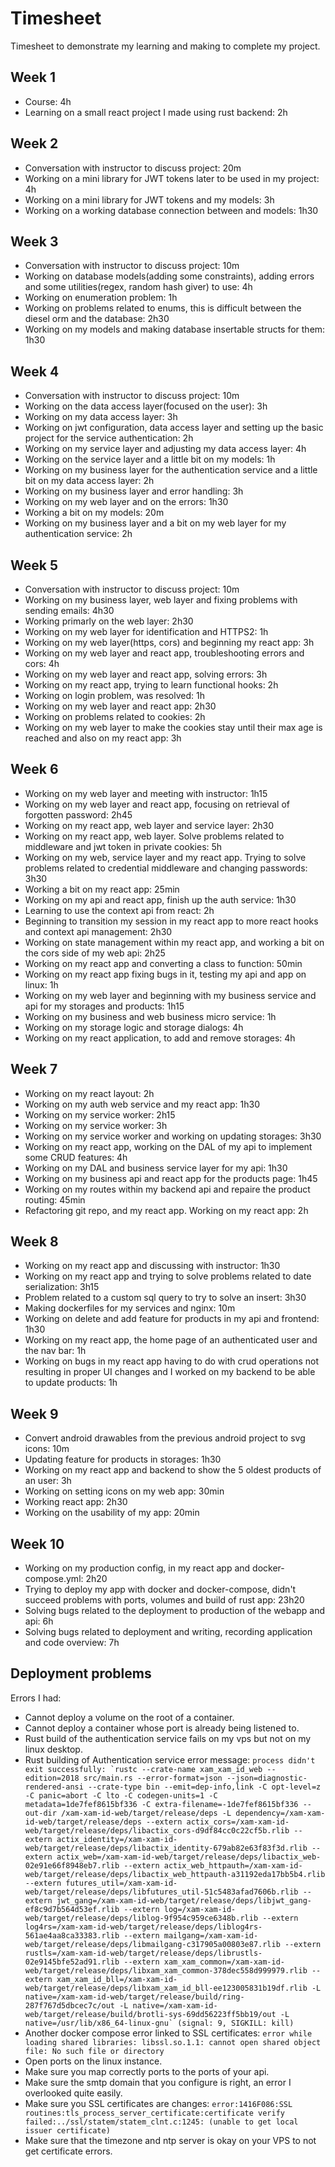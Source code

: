 # Timesheet

Timesheet to demonstrate my learning and making to complete my project.

## Week 1

* Course: 4h
* Learning on a small react project I made using rust backend: 2h

## Week 2

* Conversation with instructor to discuss project: 20m
* Working on a mini library for JWT tokens later to be used in my project: 4h
* Working on a mini library for JWT tokens and my models: 3h
* Working on a working database connection between and models: 1h30

## Week 3

* Conversation with instructor to discuss project: 10m
* Working on database models(adding some constraints), adding errors and some utilities(regex, random hash giver) to use: 4h
* Working on enumeration problem: 1h
* Working on problems related to enums, this is difficult between the diesel orm and the database: 2h30
* Working on my models and making database insertable structs for them: 1h30

## Week 4

* Conversation with instructor to discuss project: 10m
* Working on the data access layer(focused on the user): 3h
* Working on my data access layer: 3h
* Working on jwt configuration, data access layer and setting up the basic project for the service authentication: 2h
* Working on my service layer and adjusting my data access layer: 4h
* Working on the service layer and a little bit on my models: 1h
* Working on my business layer for the authentication service and a little bit on my data access layer: 2h
* Working on my business layer and error handling: 3h
* Working on my web layer and on the errors: 1h30
* Working a bit on my models: 20m
* Working on my business layer and a bit on my web layer for my authentication service: 2h

## Week 5
* Conversation with instructor to discuss project: 10m
* Working on my business layer, web layer and fixing problems with sending emails: 4h30
* Working primarly on the web layer: 2h30
* Working on my web layer for identification and HTTPS2: 1h
* Working on my web layer(https, cors) and beginning my react app: 3h
* Working on my web layer and react app, troubleshooting errors and cors: 4h
* Working on my web layer and react app, solving errors: 3h
* Working on my react app, trying to learn functional hooks: 2h
* Working on login problem, was resolved: 1h
* Working on my web layer and react app: 2h30
* Working on problems related to cookies: 2h
* Working on my web layer to make the cookies stay until their max age is reached and also on my react app: 3h

## Week 6

* Working on my web layer and meeting with instructor: 1h15
* Working on my web layer and react app, focusing on retrieval of forgotten password: 2h45
* Working on my react app, web layer and service layer: 2h30
* Working on my react app, web layer. Solve problems related to middleware and jwt token in private cookies: 5h
* Working on my web, service layer and my react app. Trying to solve problems related to credential middleware and changing passwords: 3h30
* Working a bit on my react app: 25min
* Working on my api and react app, finish up the auth service: 1h30
* Learning to use the context api from react: 2h
* Beginning to transition my session in my react app to more react hooks and context api management: 2h30
* Working on state management within my react app, and working a bit on the cors side of my web api: 2h25
* Working on my react app and converting a class to function: 50min
* Working on my react app fixing bugs in it, testing my api and app on linux: 1h
* Working on my web layer and beginning with my business service and api for my storages and products: 1h15
* Working on my business and web business micro service: 1h
* Working on my storage logic and storage dialogs: 4h
* Working on my react application, to add and remove storages: 4h

## Week 7

* Working on my react layout: 2h
* Working on my auth web service and my react app: 1h30
* Working on my service worker: 2h15
* Working on my service worker: 3h
* Working on my service worker and working on updating storages: 3h30
* Working on my react app, working on the DAL of my api to implement some CRUD features: 4h
* Working on my DAL and business service layer for my api: 1h30
* Working on my business api and react app for the products page: 1h45
* Working on my routes within my backend api and repaire the product routing: 45min
* Refactoring git repo, and my react app. Working on my react app: 2h

## Week 8

* Working on my react app and discussing with instructor: 1h30
* Working on my react app and trying to solve problems related to date serialization: 3h15
* Problem related to a custom sql query to try to solve an insert: 3h30
* Making dockerfiles for my services and nginx: 10m
* Working on delete and add feature for products in my api and frontend: 1h30
* Working on my react app, the home page of an authenticated user and the nav bar: 1h
* Working on bugs in my react app having to do with crud operations not resulting in proper UI changes and I worked on my backend to be able to update products: 1h

## Week 9

* Convert android drawables from the previous android project to svg icons: 10m
* Updating feature for products in storages: 1h30
* Working on my react app and backend to show the 5 oldest products of an user: 3h
* Working on setting icons on my web app: 30min
* Working react app: 2h30
* Working on the usability of my app: 20min

## Week 10

* Working on my production config, in my react app and docker-compose.yml: 2h20
* Trying to deploy my app with docker and docker-compose, didn't succeed problems with ports, volumes and build of rust app: 23h20
* Solving bugs related to the deployment to production of the webapp and api: 6h
* Solving bugs related to deployment and writing, recording application and code overview: 7h

## Deployment problems

Errors I had:
* Cannot deploy a volume on the root of a container.
* Cannot deploy a container whose port is already being listened to.
* Rust build of the authentication service fails on my vps but not on my linux desktop.
* Rust building of Authentication service error message: 
```process didn't exit successfully: `rustc --crate-name xam_xam_id_web --edition=2018 src/main.rs --error-format=json --json=diagnostic-rendered-ansi --crate-type bin --emit=dep-info,link -C opt-level=z -C panic=abort -C lto -C codegen-units=1 -C metadata=1de7fef8615bf336 -C extra-filename=-1de7fef8615bf336 --out-dir /xam-xam-id-web/target/release/deps -L dependency=/xam-xam-id-web/target/release/deps --extern actix_cors=/xam-xam-id-web/target/release/deps/libactix_cors-d9df84cc0c22cf5b.rlib --extern actix_identity=/xam-xam-id-web/target/release/deps/libactix_identity-679ab82e63f83f3d.rlib --extern actix_web=/xam-xam-id-web/target/release/deps/libactix_web-02e91e66f8948eb7.rlib --extern actix_web_httpauth=/xam-xam-id-web/target/release/deps/libactix_web_httpauth-a31192eda17bb5b4.rlib --extern futures_util=/xam-xam-id-web/target/release/deps/libfutures_util-51c5483afad7606b.rlib --extern jwt_gang=/xam-xam-id-web/target/release/deps/libjwt_gang-ef8c9d7b564d53ef.rlib --extern log=/xam-xam-id-web/target/release/deps/liblog-9f954c959ce6348b.rlib --extern log4rs=/xam-xam-id-web/target/release/deps/liblog4rs-561ae4aa8ca33383.rlib --extern mailgang=/xam-xam-id-web/target/release/deps/libmailgang-c317905a00803e87.rlib --extern rustls=/xam-xam-id-web/target/release/deps/librustls-02e9145bfe52ad91.rlib --extern xam_xam_common=/xam-xam-id-web/target/release/deps/libxam_xam_common-378dec558d999979.rlib --extern xam_xam_id_bll=/xam-xam-id-web/target/release/deps/libxam_xam_id_bll-ee123005831b19df.rlib -L native=/xam-xam-id-web/target/release/build/ring-287f767d5dbcec7c/out -L native=/xam-xam-id-web/target/release/build/brotli-sys-69dd56223ff5bb19/out -L native=/usr/lib/x86_64-linux-gnu` (signal: 9, SIGKILL: kill)```
* Another docker compose error linked to SSL certificates: `error while loading shared libraries: libssl.so.1.1: cannot open shared object file: No such file or directory`
* Open ports on the linux instance.
* Make sure you map correctly ports to the ports of your api.
* Make sure the smtp domain that you configure is right, an error I overlooked quite easily.
* Make sure you SSL certificates are changes: `error:1416F086:SSL routines:tls_process_server_certificate:certificate verify failed:../ssl/statem/statem_clnt.c:1245: (unable to get local issuer certificate)`
* Make sure that the timezone and ntp server is okay on your VPS to not get certificate errors.